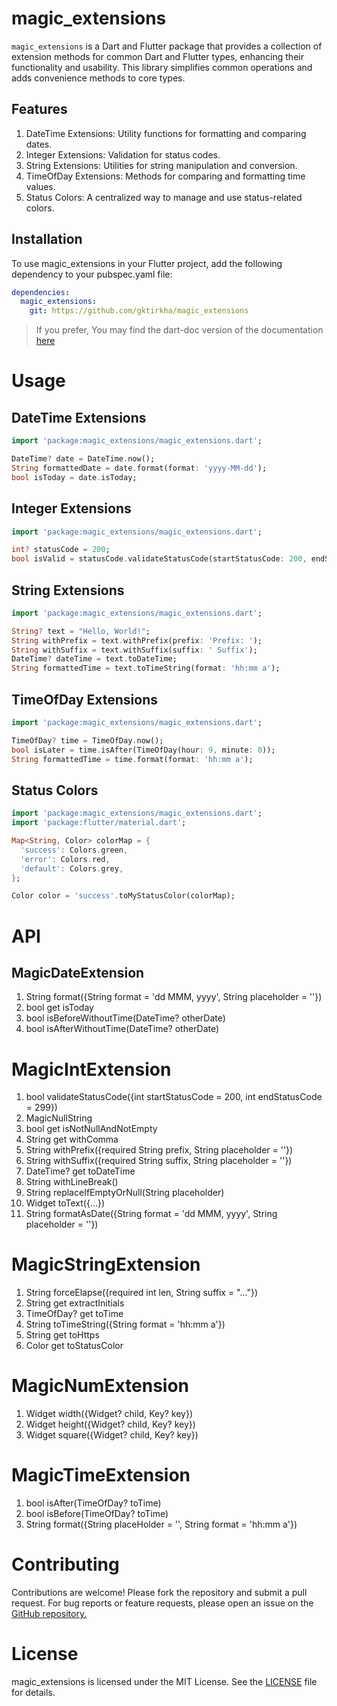 # magic_extensions
`magic_extensions` is a Dart and Flutter package that provides a collection of extension methods for common Dart and Flutter types, enhancing their functionality and usability. This library simplifies common operations and adds convenience methods to core types.

## Features
1. DateTime Extensions: Utility functions for formatting and comparing dates.
1. Integer Extensions: Validation for status codes.
1. String Extensions: Utilities for string manipulation and conversion.
1. TimeOfDay Extensions: Methods for comparing and formatting time values.
1. Status Colors: A centralized way to manage and use status-related colors.

## Installation
To use magic_extensions in your Flutter project, add the following dependency to your pubspec.yaml file:

```yaml
dependencies:
  magic_extensions:
    git: https://github.com/gktirkha/magic_extensions
```

> If you prefer, You may find the dart-doc version of the documentation [here](https://gktirkha.github.io/flutter_packages_doc/magic_extensions)

# Usage
## DateTime Extensions
```dart
import 'package:magic_extensions/magic_extensions.dart';

DateTime? date = DateTime.now();
String formattedDate = date.format(format: 'yyyy-MM-dd');
bool isToday = date.isToday;
```

## Integer Extensions
```dart
import 'package:magic_extensions/magic_extensions.dart';

int? statusCode = 200;
bool isValid = statusCode.validateStatusCode(startStatusCode: 200, endStatusCode: 299);
```

## String Extensions
```dart
import 'package:magic_extensions/magic_extensions.dart';

String? text = "Hello, World!";
String withPrefix = text.withPrefix(prefix: 'Prefix: ');
String withSuffix = text.withSuffix(suffix: ' Suffix');
DateTime? dateTime = text.toDateTime;
String formattedTime = text.toTimeString(format: 'hh:mm a');
```

## TimeOfDay Extensions
```dart
import 'package:magic_extensions/magic_extensions.dart';

TimeOfDay? time = TimeOfDay.now();
bool isLater = time.isAfter(TimeOfDay(hour: 9, minute: 0));
String formattedTime = time.format(format: 'hh:mm a');
```

## Status Colors
```dart
import 'package:magic_extensions/magic_extensions.dart';
import 'package:flutter/material.dart';

Map<String, Color> colorMap = {
  'success': Colors.green,
  'error': Colors.red,
  'default': Colors.grey,
};

Color color = 'success'.toMyStatusColor(colorMap);
```

# API
## MagicDateExtension
1. String format({String format = 'dd MMM, yyyy', String placeholder = ''})
1. bool get isToday
1. bool isBeforeWithoutTime(DateTime? otherDate)
1. bool isAfterWithoutTime(DateTime? otherDate)

# MagicIntExtension
1. bool validateStatusCode({int startStatusCode = 200, int endStatusCode = 299})
1. MagicNullString
1. bool get isNotNullAndNotEmpty
1. String get withComma
1. String withPrefix({required String prefix, String placeholder = ''})
1. String withSuffix({required String suffix, String placeholder = ''})
1. DateTime? get toDateTime
1. String withLineBreak()
1. String replaceIfEmptyOrNull(String placeholder)
1. Widget toText({...})
1. String formatAsDate({String format = 'dd MMM, yyyy', String placeholder = ''})

# MagicStringExtension
1. String forceElapse({required int len, String suffix = "..."})
1. String get extractInitials
1. TimeOfDay? get toTime
1. String toTimeString({String format = 'hh:mm a'})
1. String get toHttps
1. Color get toStatusColor

# MagicNumExtension
1. Widget width({Widget? child, Key? key})
1. Widget height({Widget? child, Key? key})
1. Widget square({Widget? child, Key? key})

# MagicTimeExtension
1. bool isAfter(TimeOfDay? toTime)
1. bool isBefore(TimeOfDay? toTime)
1. String format({String placeHolder = '', String format = 'hh:mm a'})

# Contributing
Contributions are welcome! Please fork the repository and submit a pull request. For bug reports or feature requests, please open an issue on the [GitHub repository.](https://github.com/gktirkha/magic_extensions)

# License
magic_extensions is licensed under the MIT License. See the [LICENSE](LICENSE) file for details.

